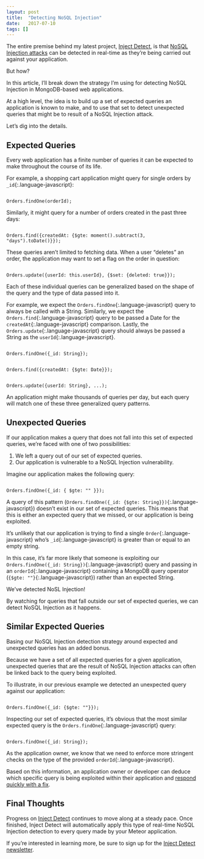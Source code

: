 ```yaml
---
layout: post
title:  "Detecting NoSQL Injection"
date:   2017-07-10
tags: []
---
```


The entire premise behind my latest project, [Inject Detect](http://www.injectdetect.com/), is that [NoSQL Injection attacks](http://www.east5th.co/blog/2017/07/03/what-is-nosql-injection/) can be detected in real-time as they’re being carried out against your application.

But how?

In this article, I’ll break down the strategy I’m using for detecting NoSQL Injection in MongoDB-based web applications.

At a high level, the idea is to build up a set of expected queries an application is known to make, and to use that set to detect unexpected queries that might be to result of a NoSQL Injection attack.

Let’s dig into the details.

## Expected Queries

Every web application has a finite number of queries it can be expected to make throughout the course of its life.

For example, a shopping cart application might query for single orders by `_id`{:.language-javascript}:

<pre class='language-javascript'><code class='language-javascript'>
Orders.findOne(orderId);
</code></pre>

Similarly, it might query for a number of orders created in the past three days:

<pre class='language-javascript'><code class='language-javascript'>
Orders.find({createdAt: {$gte: moment().subtract(3, "days").toDate()}});
</code></pre>

These queries aren’t limited to fetching data. When a user “deletes” an order, the application may want to set a flag on the order in question:

<pre class='language-javascript'><code class='language-javascript'>
Orders.update({userId: this.userId}, {$set: {deleted: true}});
</code></pre>

Each of these individual queries can be generalized based on the shape of the query and the type of data passed into it.

For example, we expect the `Orders.findOne`{:.language-javascript} query to always be called with a String. Similarly, we expect the `Orders.find`{:.language-javascript} query to be passed a Date for the `createdAt`{:.language-javascript} comparison. Lastly, the `Orders.update`{:.language-javascript} query should always be passed a String as the `userId`{:.language-javascript}.

<pre class='language-javascript'><code class='language-javascript'>
Orders.findOne({_id: String});
</code></pre>

<pre class='language-javascript'><code class='language-javascript'>
Orders.find({createdAt: {$gte: Date}});
</code></pre>

<pre class='language-javascript'><code class='language-javascript'>
Orders.update({userId: String}, ...);
</code></pre>

An application might make thousands of queries per day, but each query will match one of these three generalized query patterns.

## Unexpected Queries

If our application makes a query that does not fall into this set of expected queries, we’re faced with one of two possibilities:

1. We left a query out of our set of expected queries.
2. Our application is vulnerable to a NoSQL Injection vulnerability.

Imagine our application makes the following query:

<pre class='language-javascript'><code class='language-javascript'>
Orders.findOne({_id: { $gte: "" }});
</code></pre>

A query of this pattern (`Orders.findOne({_id: {$gte: String}})`{:.language-javascript}) doesn’t exist in our set of expected queries. This means that this is either an expected query that we missed, or our application is being exploited.

It’s unlikely that our application is trying to find a single `Order`{:.language-javascript} who’s `_id`{:.language-javascript} is greater than or equal to an empty string.

In this case, it’s far more likely that someone is exploiting our `Orders.findOne({_id: String})`{:.language-javascript} query and passing in an `orderId`{:.language-javascript} containing a MongoDB query operator (`{$gte: ""}`{:.language-javascript}) rather than an expected String.

We’ve detected NoSL Injection!

By watching for queries that fall outside our set of expected queries, we can detect NoSQL Injection as it happens.

## Similar Expected Queries

Basing our NoSQL Injection detection strategy around expected and unexpected queries has an added bonus.

Because we have a set of all expected queries for a given application, unexpected queries that are the result of NoSQL Injection attacks can often be linked back to the query being exploited.

To illustrate, in our previous example we detected an unexpected query against our application:

<pre class='language-javascript'><code class='language-javascript'>
Orders.findOne({_id: {$gte: ""}});
</code></pre>

Inspecting our set of expected queries, it’s obvious that the most similar expected query is the `Orders.findOne`{:.language-javascript} query:

<pre class='language-javascript'><code class='language-javascript'>
Orders.findOne({_id: String});
</code></pre>

As the application owner, we know that we need to enforce more stringent checks on the type of the provided `orderId`{:.language-javascript}.

Based on this information, an application owner or developer can deduce which specific query is being exploited within their application and [respond quickly with a fix](http://www.east5th.co/blog/2017/07/03/what-is-nosql-injection/#how-do-you-prevent-nosql-injection).

## Final Thoughts

Progress on [Inject Detect](http://www.injectdetect.com/) continues to move along at a steady pace. Once finished, Inject Detect will automatically apply this type of real-time NoSQL Injection detection to every query made by your Meteor application.

If you’re interested in learning more, be sure to sign up for the [Inject Detect newsletter](http://www.injectdetect.com/#sign-up).
